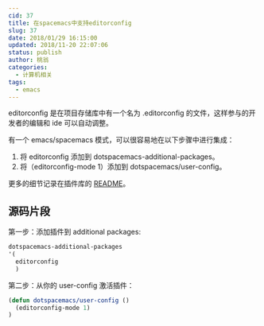 ```yaml
---
cid: 37
title: 在spacemacs中支持editorconfig
slug: 37
date: 2018/01/29 16:15:00
updated: 2018/11-20 22:07:06
status: publish
author: 桃翁
categories: 
  - 计算机相关
tags: 
  - emacs
---
```



editorconfig 是在项目存储库中有一个名为 .editorconfig 的文件，这样参与的开发者的编辑和 ide 可以自动调整。

有一个 emacs/spacemacs 模式，可以很容易地在以下步骤中进行集成：

1. 将 editorconfig 添加到 dotspacemacs-additional-packages。
2. 将（editorconfig-mode 1）添加到 dotspacemacs/user-config。

更多的细节记录在插件库的 [README](https://github.com/editorconfig/editorconfig-emacs#readme)。

## 源码片段
第一步：添加插件到 additional packages:

```lisp
dotspacemacs-additional-packages
'(
  editorconfig
  )
```

第二步：从你的 user-config 激活插件：

```lisp
(defun dotspacemacs/user-config ()
  (editorconfig-mode 1)
)
```
